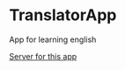 # TranslatorApp
App for learning english

[Server for this app](https://github.com/KostyaGig/TranslatorApp)
